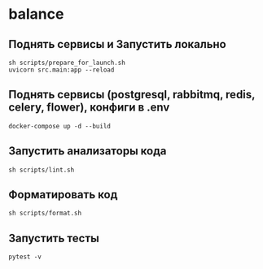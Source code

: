 # balance

## Поднять сервисы и Запустить локально
~~~
sh scripts/prepare_for_launch.sh
uvicorn src.main:app --reload
~~~

## Поднять сервисы (postgresql, rabbitmq, redis, celery, flower), конфиги в .env
~~~
docker-compose up -d --build
~~~

## Запустить анализаторы кода
~~~
sh scripts/lint.sh
~~~

## Форматировать код
~~~
sh scripts/format.sh
~~~

## Запустить тесты
~~~
pytest -v
~~~
